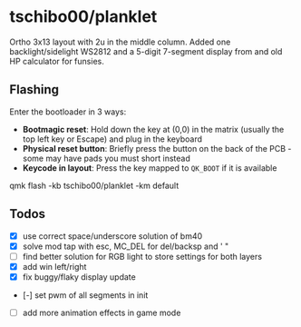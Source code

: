# tschibo00/planklet
Ortho 3x13 layout with 2u in the middle column.
Added one backlight/sidelight WS2812 and a 5-digit 7-segment display from and old HP calculator for funsies.

## Flashing
Enter the bootloader in 3 ways:

* **Bootmagic reset**: Hold down the key at (0,0) in the matrix (usually the top left key or Escape) and plug in the keyboard
* **Physical reset button**: Briefly press the button on the back of the PCB - some may have pads you must short instead
* **Keycode in layout**: Press the key mapped to `QK_BOOT` if it is available

qmk flash -kb tschibo00/planklet -km default

## Todos
- [x] use correct space/underscore solution of bm40
- [x] solve mod tap with esc, MC_DEL for del/backsp and ' "
- [ ] find better solution for RGB light to store settings for both layers
- [x] add win left/right
- [x] fix buggy/flaky display update
- [-] set pwm of all segments in init
- [ ] add more animation effects in game mode
